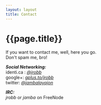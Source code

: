```yaml
---
layout: layout
title: Contact
---
```


<h1>{{page.title}}</h1>

If you want to contact me, well, here you go.  <br>
Don't spam me, bro!

<strong><em>Social Networking: </em></strong><br>
identi.ca :  <em>[@jrobb](http://identi.ca/jrobb) </em> <br>
google+: <em> [gplus.to/jrobb](http://gplus.to/jrobb)</em><br>
twitter: <em> [@jambalayajon](http://twitter.com/jambalayajon) </em> <br>

<strong><em>IRC: </em></strong><br>
 <em>jrobb</em> or <em>jamba</em> on FreeNode


